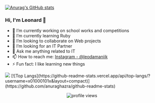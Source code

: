 [![Anurag's GitHub stats](https://github-readme-stats.vercel.app/api?username=x01000101x)](https://github.com/anuraghazra/github-readme-stats)

### Hi, I'm Leonard 👋

- 🔭 I’m currently working on school works and competitions
- 🌱 I’m currently learning Ruby 
- 👯 I’m looking to collaborate on Web projects
- 🤔 I’m looking for an IT Partner
- 💬 Ask me anything related to IT
- 📫 How to reach me: [Instagram - @leodamaniik](https://www.instagram.com/leodamaniik/)
- ⚡ Fun fact: I like learning new things

<img src = "https://github-readme-stats.vercel.app/api?username=x01000101x&&show_icons=true&title_color=1E90FF&icon_color=8458B3&text_color=008000&bg_color=151515">
[![Top Langs](https://github-readme-stats.vercel.app/api/top-langs/?username=x01000101x&layout=compact)](https://github.com/anuraghazra/github-readme-stats)


<p align="center">
  <img src="https://gpvc.arturio.dev/x01000101x" alt="profile views"> 
</p>
